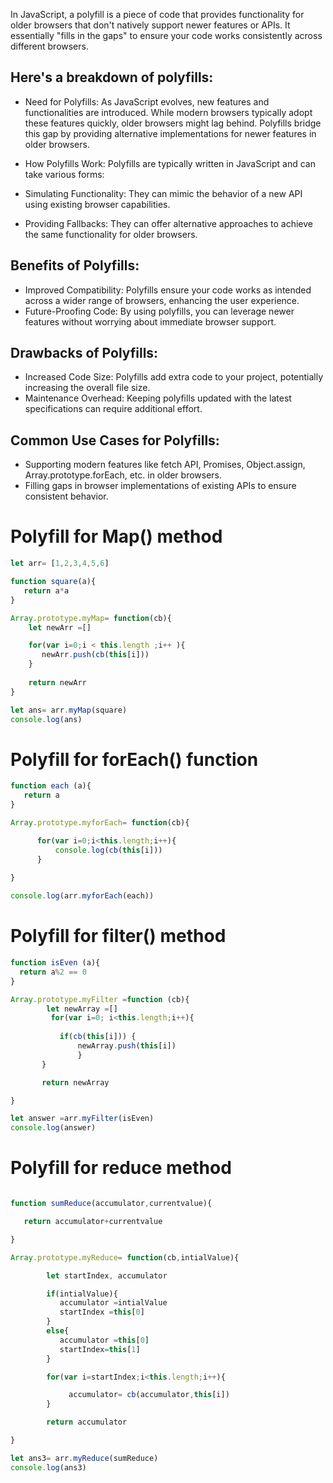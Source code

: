 In JavaScript, a polyfill is a piece of code that provides functionality for older browsers that don't natively support newer features or APIs. It essentially "fills in the gaps" to ensure your code works consistently across different browsers.

## Here's a breakdown of polyfills:

* Need for Polyfills: As JavaScript evolves, new features and functionalities are introduced. While modern browsers typically adopt these features quickly, older browsers might lag behind. Polyfills bridge this gap by providing alternative implementations for newer features in older browsers.

* How Polyfills Work: Polyfills are typically written in JavaScript and can take various forms:

* Simulating Functionality: They can mimic the behavior of a new API using existing browser capabilities.
  
* Providing Fallbacks: They can offer alternative approaches to achieve the same functionality for older browsers.

## Benefits of Polyfills:

* Improved Compatibility: Polyfills ensure your code works as intended across a wider range of browsers, enhancing the user experience.
* Future-Proofing Code: By using polyfills, you can leverage newer features without worrying about immediate browser support.

## Drawbacks of Polyfills:

* Increased Code Size: Polyfills add extra code to your project, potentially increasing the overall file size.
* Maintenance Overhead: Keeping polyfills updated with the latest specifications can require additional effort.

## Common Use Cases for Polyfills:
* Supporting modern features like fetch API, Promises, Object.assign, Array.prototype.forEach, etc. in older browsers.
* Filling gaps in browser implementations of existing APIs to ensure consistent behavior.

# Polyfill for Map() method
 ``` JavaScript
let arr= [1,2,3,4,5,6]

function square(a){
    return a*a
}

Array.prototype.myMap= function(cb){
     let newArr =[]

     for(var i=0;i < this.length ;i++ ){
        newArr.push(cb(this[i]))
     }
     
     return newArr
}

let ans= arr.myMap(square)
console.log(ans)
```

# Polyfill for forEach() function
 ``` JavaScript
function each (a){
    return a
}

Array.prototype.myforEach= function(cb){

       for(var i=0;i<this.length;i++){
           console.log(cb(this[i]))
       }
      
}

console.log(arr.myforEach(each))
```
# Polyfill for filter() method
 ``` JavaScript
function isEven (a){
   return a%2 == 0   
}

Array.prototype.myFilter =function (cb){
         let newArray =[]
          for(var i=0; i<this.length;i++){
              
            if(cb(this[i])) {
                newArray.push(this[i])
                }
        }

        return newArray

}

let answer =arr.myFilter(isEven)
console.log(answer)
```

# Polyfill for reduce method
 ``` JavaScript

function sumReduce(accumulator,currentvalue){

    return accumulator+currentvalue

}

Array.prototype.myReduce= function(cb,intialValue){

         let startIndex, accumulator

         if(intialValue){
            accumulator =intialValue
            startIndex =this[0]
         }
         else{
            accumulator =this[0]
            startIndex=this[1]
         }

         for(var i=startIndex;i<this.length;i++){

              accumulator= cb(accumulator,this[i])
         }

         return accumulator

}

let ans3= arr.myReduce(sumReduce)
console.log(ans3)
```
